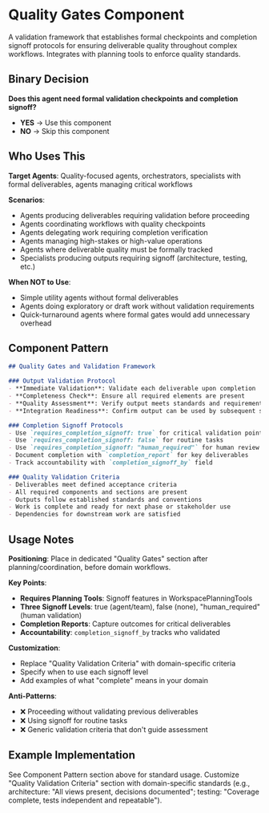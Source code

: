 # Quality Gates Component

A validation framework that establishes formal checkpoints and completion signoff protocols for ensuring deliverable quality throughout complex workflows. Integrates with planning tools to enforce quality standards.

## Binary Decision

**Does this agent need formal validation checkpoints and completion signoff?**

- **YES** → Use this component
- **NO** → Skip this component

## Who Uses This

**Target Agents**: Quality-focused agents, orchestrators, specialists with formal deliverables, agents managing critical workflows

**Scenarios**:
- Agents producing deliverables requiring validation before proceeding
- Agents coordinating workflows with quality checkpoints
- Agents delegating work requiring completion verification
- Agents managing high-stakes or high-value operations
- Agents where deliverable quality must be formally tracked
- Specialists producing outputs requiring signoff (architecture, testing, etc.)

**When NOT to Use**: 
- Simple utility agents without formal deliverables
- Agents doing exploratory or draft work without validation requirements
- Quick-turnaround agents where formal gates would add unnecessary overhead

## Component Pattern

```markdown
## Quality Gates and Validation Framework

### Output Validation Protocol
- **Immediate Validation**: Validate each deliverable upon completion
- **Completeness Check**: Ensure all required elements are present
- **Quality Assessment**: Verify output meets standards and requirements
- **Integration Readiness**: Confirm output can be used by subsequent steps

### Completion Signoff Protocols
- Use `requires_completion_signoff: true` for critical validation points
- Use `requires_completion_signoff: false` for routine tasks  
- Use `requires_completion_signoff: "human_required"` for human review needs
- Document completion with `completion_report` for key deliverables
- Track accountability with `completion_signoff_by` field

### Quality Validation Criteria
- Deliverables meet defined acceptance criteria
- All required components and sections are present
- Outputs follow established standards and conventions
- Work is complete and ready for next phase or stakeholder use
- Dependencies for downstream work are satisfied
```

## Usage Notes

**Positioning**: Place in dedicated "Quality Gates" section after planning/coordination, before domain workflows.

**Key Points**:
- **Requires Planning Tools**: Signoff features in WorkspacePlanningTools
- **Three Signoff Levels**: true (agent/team), false (none), "human_required" (human validation)
- **Completion Reports**: Capture outcomes for critical deliverables
- **Accountability**: `completion_signoff_by` tracks who validated

**Customization**:
- Replace "Quality Validation Criteria" with domain-specific criteria
- Specify when to use each signoff level
- Add examples of what "complete" means in your domain

**Anti-Patterns**:
- ❌ Proceeding without validating previous deliverables
- ❌ Using signoff for routine tasks
- ❌ Generic validation criteria that don't guide assessment

## Example Implementation

See Component Pattern section above for standard usage. Customize "Quality Validation Criteria" section with domain-specific standards (e.g., architecture: "All views present, decisions documented"; testing: "Coverage complete, tests independent and repeatable").


